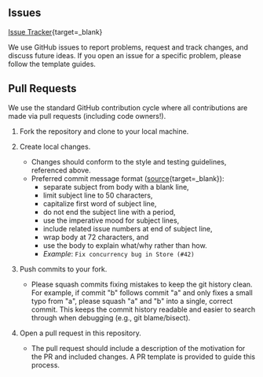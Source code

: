 ## Issues

[Issue Tracker](https://github.com/proxystore/academy/issues){target=_blank}

We use GitHub issues to report problems, request and track changes, and discuss future ideas.
If you open an issue for a specific problem, please follow the template guides.

## Pull Requests

We use the standard GitHub contribution cycle where all contributions are made via pull requests (including code owners!).

1. Fork the repository and clone to your local machine.
2. Create local changes.
    - Changes should conform to the style and testing guidelines, referenced above.
    - Preferred commit message format ([source](https://cbea.ms/git-commit/){target=_blank}):
        * separate subject from body with a blank line,
        * limit subject line to 50 characters,
        * capitalize first word of subject line,
        * do not end the subject line with a period,
        * use the imperative mood for subject lines,
        * include related issue numbers at end of subject line,
        * wrap body at 72 characters, and
        * use the body to explain what/why rather than how.
        * *Example*: `Fix concurrency bug in Store (#42)`

3. Push commits to your fork.
    - Please squash commits fixing mistakes to keep the git history clean.
      For example, if commit "b" follows commit "a" and only fixes a small typo from "a", please squash "a" and "b" into a single, correct commit.
      This keeps the commit history readable and easier to search through when debugging (e.g., git blame/bisect).
4. Open a pull request in this repository.
    - The pull request should include a description of the motivation for the PR and included changes.
      A PR template is provided to guide this process.
